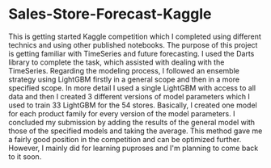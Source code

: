 # Sales-Store-Forecast-Kaggle
This is getting started Kaggle competition which I completed using different technics and using other published notebooks. 
The purpose of this project is getting familiar with TimeSeries and future forecasting. 
I used the Darts library to complete the task, which assisted with dealing with the TimeSeries. 
Regarding the modeling process, I followed an ensemble strategy using LightGBM firstly in a general scope and then in a more specified scope.
In more detail I used a single LightGBM with access to all data and then I created 3 different versions of model parameters which I used to train 33 LightGBM for the 54 stores.
Basically, I created one model for each product family for every version of the model parameters.
I concluded my submission by adding the results of the general model with those of the specified models and taking the average.
This method gave me a fairly good position in the competition and can be optimized further. However, I mainly did for learning puproses and I'm planning to come back to it soon.

